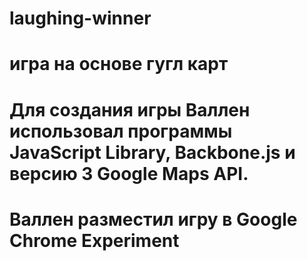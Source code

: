 # laughing-winner
# игра на основе гугл карт
# Для создания игры Валлен использовал программы JavaScript Library, Backbone.js и версию 3 Google Maps API.
# Валлен разместил игру в Google Chrome Experiment